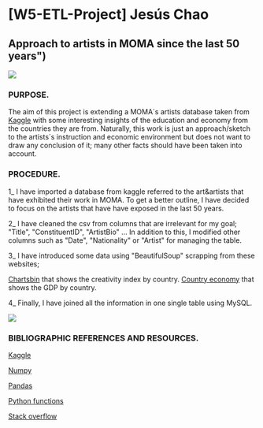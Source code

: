 # [W5-ETL-Project] Jesús Chao

## Approach to artists in MOMA since the last 50 years")

![](https://losviajesdesofia.com/wp-content/uploads/MoMA-Museum.jpg)

### PURPOSE.

The aim of this project is extending a MOMA´s artists database taken from [Kaggle](https://www.kaggle.com/momanyc/museum-collection) with some interesting insights of the education and economy from the countries they are from. Naturally, this work is just an approach/sketch to the artists´s instruction and economic environment but does not want to draw any conclusion of it; many other facts should have been taken into account.

### PROCEDURE.

1_ I have imported a database from kaggle referred to the art&artists that have exhibited their work in MOMA. To get a better outline, I have decided to focus on the artists that have have exposed in the last 50 years.

2_ I have cleaned the csv from columns that are irrelevant for my goal; "Title", "ConstituentID", "ArtistBio" ... In addition to this, I modified other columns such as "Date", "Nationality" or "Artist" for managing the table.


3_ I have introduced some data using "BeautifulSoup" scrapping from these websites;

[Chartsbin](http://chartsbin.com/view/41109) that shows the creativity index by country.
[Country economy](https://countryeconomy.com/gdp?year=1980) that shows the GDP by country.

4_ Finally, I have joined all the information in one single table using MySQL.


![](https://i.ytimg.com/vi/v9YSbIEhFik/maxresdefault.jpg)


### BIBLIOGRAPHIC REFERENCES AND RESOURCES.

[Kaggle](https://www.kaggle.com/datasets)

[Numpy](https://numpy.org/doc/1.18/)

[Pandas](https://pandas.pydata.org/)

[Python functions](https://docs.python.org/3/library/functions.html)

[Stack overflow](https://stackoverflow.com/)